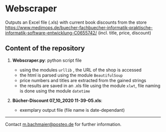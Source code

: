 # Webscraper
Outputs an Excel file (.xls) with current book discounts from the store https://www.medimops.de/buecher-fachbuecher-informatik-praktische-informatik-software-entwicklung-C0655742/ (incl. title, price, discount)

## Content of the repository

1. __Webscraper.py__: python script file 
    * using the modules `urllib` , the URL of the shop is accessed
    * the html is parsed using the module `BeautifulSoup`
    * price numbers and titles are extracted from the gained strings
    * the results are saved in an .xls file using the module `xlwt`, file naming is done using the module `datetime`
         
  
  
2. __Bücher-Discount   07_10_2020 11-39-05.xls__:  
    * exemplary output file (file name is date-dependant)
            
        
***


Contact m.bachmaier@posteo.de for further information.  
